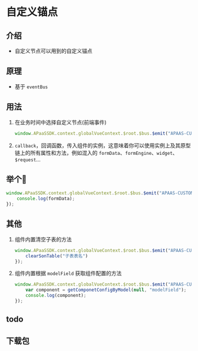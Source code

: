<!--
 * @Author: 可以清心
 * @Description: 
 * @Date: 2022-11-09 16:50:43
 * @LastEditTime: 2022-11-09 17:11:36
-->
# 自定义锚点

## 介绍

- 自定义节点可以用到的自定义锚点

## 原理

- 基于 `eventBus`

## 用法

1. 在业务时间中选择自定义节点(前端事件)

    ```js
    window.APaaSSDK.context.globalVueContext.$root.$bus.$emit("APAAS-CUSTOM-NODE", callback);
    ```

2. `callback`，回调函数，传入组件的实例，这意味着你可以使用实例上及其原型链上的所有属性和方法，例如混入的 `formData`、`formEngine`、`widget`、`$request`...



## 举个🌰

```js
window.APaaSSDK.context.globalVueContext.$root.$bus.$emit("APAAS-CUSTOM-NODE", function({formData}){
    console.log(formData);
});
```

## 其他

1. 组件内置清空子表的方法

    ```js
    window.APaaSSDK.context.globalVueContext.$root.$bus.$emit("APAAS-CUSTOM-NODE", function({clearSonTable}){
        clearSonTable("子表表名")
    });
    ```

2. 组件内置根据 `modelField` 获取组件配置的方法

    ```js
    window.APaaSSDK.context.globalVueContext.$root.$bus.$emit("APAAS-CUSTOM-NODE", function({getComponetConfigByModel}){
        var component = getComponetConfigByModel(null, "modelField");
        console.log(component);
    });
    ```

## todo

<l-checkbox color="red" content="还没想好......" />

## 下载包

<l-download title="自开发包下载" link="https://share.weiyun.com/BYWzX64H" />